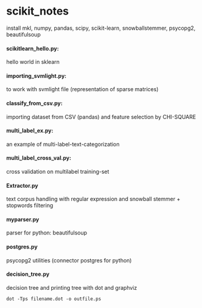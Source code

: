 # scikit_notes

install mkl, numpy, pandas, scipy, scikit-learn, snowballstemmer, psycopg2, beautifulsoup

#### scikitlearn_hello.py: 
hello world in sklearn

#### importing_svmlight.py: 
to work with svmlight file (representation of sparse matrices)

#### classify_from_csv.py: 
importing dataset from CSV (pandas) and feature selection by CHI-SQUARE

#### multi_label_ex.py: 
an example of multi-label-text-categorization

#### multi_label_cross_val.py:
cross validation on multilabel training-set

#### Extractor.py
text corpus handling with regular expression and snowball stemmer + stopwords filtering

#### myparser.py
parser for python: beautifulsoup

#### postgres.py
psycopg2 utilities (connector postgres for python)

#### decision_tree.py
decision tree and printing tree with dot and graphviz
```
dot -Tps filename.dot -o outfile.ps
```

